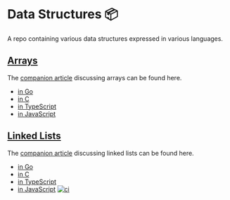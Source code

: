 # Data Structures 📦

A repo containing various data structures expressed in various languages.

## [Arrays](https://github.com/claudemuller/data-structures/tree/master/arrays)

The [companion article](https://dxt.rs/category/programming/general/data-structures/) discussing arrays can be found here.

- [in Go](https://github.com/claudemuller/data-structures/tree/master/arrays/go)
- [in C](https://github.com/claudemuller/data-structures/tree/master/arrays/c)
- [in TypeScript](https://github.com/claudemuller/data-structures/tree/master/arrays/ts)
- [in JavaScript](https://github.com/claudemuller/data-structures/tree/master/arrays/js)

## [Linked Lists](https://github.com/claudemuller/data-structures/tree/master/linked-lists)

The [companion article](https://dxt.rs/category/programming/general/linked-lists/) discussing linked lists can be found here.

- [in Go](https://github.com/claudemuller/data-structures/tree/master/linked-lists/go)
- [in C](https://github.com/claudemuller/data-structures/tree/master/linked-lists/c)
- [in TypeScript](https://github.com/claudemuller/data-structures/tree/master/linked-lists/ts)
- [in JavaScript](https://github.com/claudemuller/data-structures/tree/master/linked-lists/js) [![ci](https://github.com/claudemuller/data-structures/actions/workflows/linked-lists.js.yml/badge.svg)](https://github.com/claudemuller/data-structures/actions/workflows/linked-lists.js.yml)

